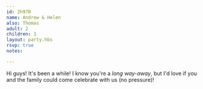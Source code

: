 ```yaml
---
id: 2h97D
name: Andrew & Helen
also: Thomas
adult: 2
children: 1
layout: party.hbs
rsvp: true
notes:

---
```


Hi guys! It's been a while! I know you're a _long way-away_, but I'd love if you and the family could come celebrate with us (no pressure)!
